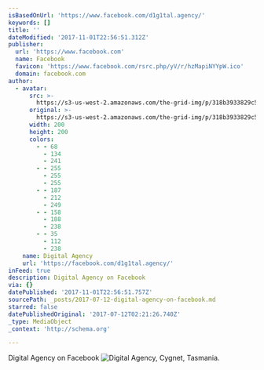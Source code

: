 ```yaml
---
isBasedOnUrl: 'https://www.facebook.com/d1g1tal.agency/'
keywords: []
title: ''
dateModified: '2017-11-01T22:56:51.312Z'
publisher:
  url: 'https://www.facebook.com'
  name: Facebook
  favicon: 'https://www.facebook.com/rsrc.php/yV/r/hzMapiNYYpW.ico'
  domain: facebook.com
author:
  - avatar:
      src: >-
        https://s3-us-west-2.amazonaws.com/the-grid-img/p/318b3933829c506e77003d3b448c71296bd6a3c4.png
      original: >-
        https://s3-us-west-2.amazonaws.com/the-grid-img/p/318b3933829c506e77003d3b448c71296bd6a3c4.png
      width: 200
      height: 200
      colors:
        - - 68
          - 134
          - 241
        - - 255
          - 255
          - 255
        - - 187
          - 212
          - 249
        - - 158
          - 188
          - 238
        - - 35
          - 112
          - 238
    name: Digital Agency
    url: 'https://facebook.com/d1g1tal.agency/'
inFeed: true
description: Digital Agency on Facebook
via: {}
datePublished: '2017-11-01T22:56:51.757Z'
sourcePath: _posts/2017-07-12-digital-agency-on-facebook.md
starred: false
datePublishedOriginal: '2017-07-12T02:21:26.740Z'
_type: MediaObject
_context: 'http://schema.org'

---
```

Digital Agency on Facebook
![Digital Agency, Cygnet, Tasmania.](https://scontent-iad3-1.xx.fbcdn.net/v/t1.0-1/p200x200/1914595_1748921885340386_8162237074721875028_n.png?oh=39a5b9ce81c08e894d320127b8121d0d&oe=5A7F1907)